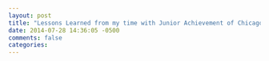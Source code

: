 ```yaml
---
layout: post
title: "Lessons Learned from my time with Junior Achievement of Chicago"
date: 2014-07-28 14:36:05 -0500
comments: false
categories: 
---
```


